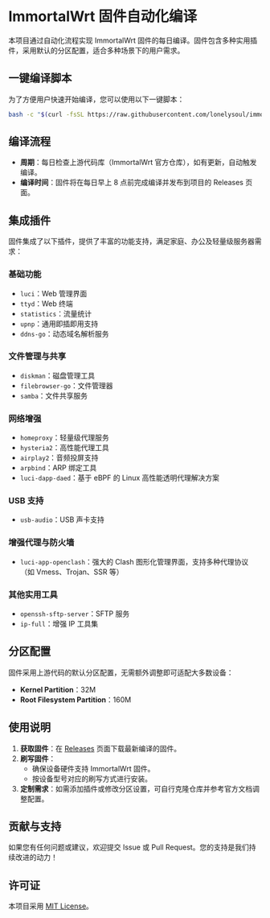 
# ImmortalWrt 固件自动化编译

本项目通过自动化流程实现 ImmortalWrt 固件的每日编译。固件包含多种实用插件，采用默认的分区配置，适合多种场景下的用户需求。

## 一键编译脚本

为了方便用户快速开始编译，您可以使用以下一键脚本：

```bash
bash -c "$(curl -fsSL https://raw.githubusercontent.com/lonelysoul/immortalwrt/refs/heads/main/build_immortalwrt.sh)"
```

## 编译流程

- **周期**：每日检查上游代码库（ImmortalWrt 官方仓库），如有更新，自动触发编译。
- **编译时间**：固件将在每日早上 8 点前完成编译并发布到项目的 Releases 页面。

## 集成插件

固件集成了以下插件，提供了丰富的功能支持，满足家庭、办公及轻量级服务器需求：

### 基础功能
- `luci`：Web 管理界面
- `ttyd`：Web 终端
- `statistics`：流量统计
- `upnp`：通用即插即用支持
- `ddns-go`：动态域名解析服务

### 文件管理与共享
- `diskman`：磁盘管理工具
- `filebrowser-go`：文件管理器
- `samba`：文件共享服务

### 网络增强
- `homeproxy`：轻量级代理服务
- `hysteria2`：高性能代理工具
- `airplay2`：音频投屏支持
- `arpbind`：ARP 绑定工具
- `luci-dapp-daed`：基于 eBPF 的 Linux 高性能透明代理解决方案

### USB 支持
- `usb-audio`：USB 声卡支持

### 增强代理与防火墙
- `luci-app-openclash`：强大的 Clash 图形化管理界面，支持多种代理协议（如 Vmess、Trojan、SSR 等）

### 其他实用工具
- `openssh-sftp-server`：SFTP 服务
- `ip-full`：增强 IP 工具集

## 分区配置

固件采用上游代码的默认分区配置，无需额外调整即可适配大多数设备：

- **Kernel Partition**：32M
- **Root Filesystem Partition**：160M

## 使用说明

1. **获取固件**：在 [Releases](https://github.com/lonelysoul/immortalwrt/releases) 页面下载最新编译的固件。
2. **刷写固件**：
   - 确保设备硬件支持 ImmortalWrt 固件。
   - 按设备型号对应的刷写方式进行安装。
3. **定制需求**：如需添加插件或修改分区设置，可自行克隆仓库并参考官方文档调整配置。

## 贡献与支持

如果您有任何问题或建议，欢迎提交 Issue 或 Pull Request。您的支持是我们持续改进的动力！

## 许可证

本项目采用 [MIT License](LICENSE)。
